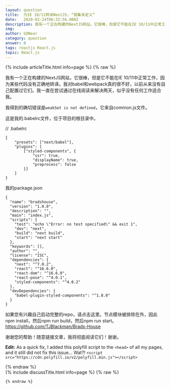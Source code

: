 ```yaml
---
layout: question
title:  为IE 10/11转译NextJS; “弱集未定义”
date:   2020-03-24T06:32:56.000Z
description: 我有一个正在构建的NextJS网站，它很棒，但是它不能在IE 10/11中正常工作，因为某些代码没有正确地转译。我对babel和webpack真的很不好，...
img: 
author: GONear
category: question
answer: 0
tags: reactjs React.js
topic: React.js
---
```

<div class="article-root">
  <div class="article">
    {% include articleTitle.html info=page %}
    {% raw %}
    <div class="article-content"><p><font style="vertical-align: inherit;"><font style="vertical-align: inherit;">我有一个正在构建的NextJS网站，它很棒，但是它不能在IE 10/11中正常工作，因为某些代码没有正确地转译。</font><font style="vertical-align: inherit;">我对babel和webpack真的很不好，以前从来没有自己配置过它们。</font><font style="vertical-align: inherit;">我一直在尝试通过在线阅读来解决两天，似乎没有任何工作适合我。</font></font></p>

<p><font style="vertical-align: inherit;"><font style="vertical-align: inherit;">我得到的确切错误是</font></font><code>weakSet is not defined</code><font style="vertical-align: inherit;"><font style="vertical-align: inherit;">，它来自common.js文件。</font></font></p>

<p><font style="vertical-align: inherit;"><font style="vertical-align: inherit;">这是我的.babelrc文件，位于项目的根目录中。 </font></font></p>

<p><font style="vertical-align: inherit;"><font style="vertical-align: inherit;">// .babelrc</font></font></p>

<pre><code>{<font></font>
    "presets": ["next/babel"],<font></font>
    "plugins": [<font></font>
        ["styled-components", { <font></font>
            "ssr": true, <font></font>
            "displayName": true, <font></font>
            "preprocess": false <font></font>
        }]<font></font>
    ]<font></font>
}<font></font>
</code></pre>

<p><font style="vertical-align: inherit;"><font style="vertical-align: inherit;">我的package.json</font></font></p>

<pre><code>{<font></font>
  "name": "bradshouse",<font></font>
  "version": "1.0.0",<font></font>
  "description": "",<font></font>
  "main": "index.js",<font></font>
  "scripts": {<font></font>
    "test": "echo \"Error: no test specified\" &amp;&amp; exit 1",<font></font>
    "dev": "next",<font></font>
    "build": "next build",<font></font>
    "start": "next start"<font></font>
  },<font></font>
  "keywords": [],<font></font>
  "author": "",<font></font>
  "license": "ISC",<font></font>
  "dependencies": {<font></font>
    "next": "^7.0.2",<font></font>
    "react": "^16.6.0",<font></font>
    "react-dom": "^16.6.0",<font></font>
    "react-pose": "^4.0.1",<font></font>
    "styled-components": "^4.0.2"<font></font>
  },<font></font>
  "devDependencies": {<font></font>
    "babel-plugin-styled-components": "^1.8.0"<font></font>
  }<font></font>
}<font></font>
</code></pre>

<p><font style="vertical-align: inherit;"><font style="vertical-align: inherit;">如果您有兴趣自己启动完整的repo，请点击这里。</font><font style="vertical-align: inherit;">节点模块被排除在外，因此npm install，然后npm run build，然后npm run start。</font></font><br>
<a href="https://github.com/TJBlackman/Brads-House" rel="nofollow noreferrer"><font style="vertical-align: inherit;"><font style="vertical-align: inherit;">https://github.com/TJBlackman/Brads-House</font></font></a></p>

<p><font style="vertical-align: inherit;"><font style="vertical-align: inherit;">谢谢您的帮助！</font><font style="vertical-align: inherit;">随意链接文章，我将彻底阅读它们！</font><font style="vertical-align: inherit;">谢谢。</font></font></p>

<p><strong>Edit:</strong> As a quick fix, I added this polyfill script to the <code>&lt;head&gt;</code> of all my pages, and it still did not fix this issue... Wat?!  <code>&lt;script src="https://cdn.polyfill.io/v2/polyfill.min.js"&gt;&lt;/script&gt;</code></p></div>
    {% endraw %}
  </div>

  <div class="discuss-wrapper">
    {% include discussTitle.html info=page %}
    {% raw %}
    
    {% endraw %}
  </div>
<div>
